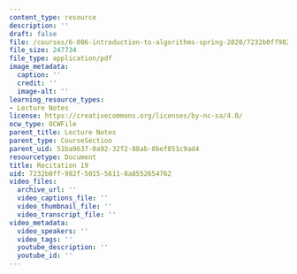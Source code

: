 ```yaml
---
content_type: resource
description: ''
draft: false
file: /courses/6-006-introduction-to-algorithms-spring-2020/7232b0ff982f501556118a8552654762_MIT6_006S20_r19.pdf
file_size: 247734
file_type: application/pdf
image_metadata:
  caption: ''
  credit: ''
  image-alt: ''
learning_resource_types:
- Lecture Notes
license: https://creativecommons.org/licenses/by-nc-sa/4.0/
ocw_type: OCWFile
parent_title: Lecture Notes
parent_type: CourseSection
parent_uid: 51ba9637-0a92-32f2-88ab-0bef851c9ad4
resourcetype: Document
title: Recitation 19
uid: 7232b0ff-982f-5015-5611-8a8552654762
video_files:
  archive_url: ''
  video_captions_file: ''
  video_thumbnail_file: ''
  video_transcript_file: ''
video_metadata:
  video_speakers: ''
  video_tags: ''
  youtube_description: ''
  youtube_id: ''
---
```

